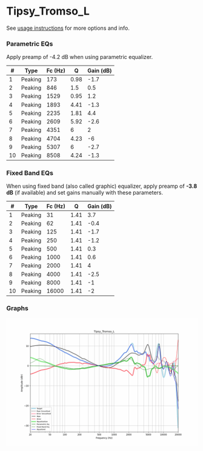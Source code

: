# Tipsy_Tromso_L
See [usage instructions](https://github.com/jaakkopasanen/AutoEq#usage) for more options and info.

### Parametric EQs
Apply preamp of -4.2 dB when using parametric equalizer.

|   # | Type    |   Fc (Hz) |    Q |   Gain (dB) |
|-----|---------|-----------|------|-------------|
|   1 | Peaking |       173 | 0.98 |        -1.7 |
|   2 | Peaking |       846 | 1.5  |         0.5 |
|   3 | Peaking |      1529 | 0.95 |         1.2 |
|   4 | Peaking |      1893 | 4.41 |        -1.3 |
|   5 | Peaking |      2235 | 1.81 |         4.4 |
|   6 | Peaking |      2609 | 5.92 |        -2.6 |
|   7 | Peaking |      4351 | 6    |         2   |
|   8 | Peaking |      4704 | 4.23 |        -6   |
|   9 | Peaking |      5307 | 6    |        -2.7 |
|  10 | Peaking |      8508 | 4.24 |        -1.3 |

### Fixed Band EQs
When using fixed band (also called graphic) equalizer, apply preamp of **-3.8 dB** (if available) and set gains manually with these parameters.

|   # | Type    |   Fc (Hz) |    Q |   Gain (dB) |
|-----|---------|-----------|------|-------------|
|   1 | Peaking |        31 | 1.41 |         3.7 |
|   2 | Peaking |        62 | 1.41 |        -0.4 |
|   3 | Peaking |       125 | 1.41 |        -1.7 |
|   4 | Peaking |       250 | 1.41 |        -1.2 |
|   5 | Peaking |       500 | 1.41 |         0.3 |
|   6 | Peaking |      1000 | 1.41 |         0.6 |
|   7 | Peaking |      2000 | 1.41 |         4   |
|   8 | Peaking |      4000 | 1.41 |        -2.5 |
|   9 | Peaking |      8000 | 1.41 |        -1   |
|  10 | Peaking |     16000 | 1.41 |        -2   |

### Graphs
![](./Tipsy_Tromso_L.png)
